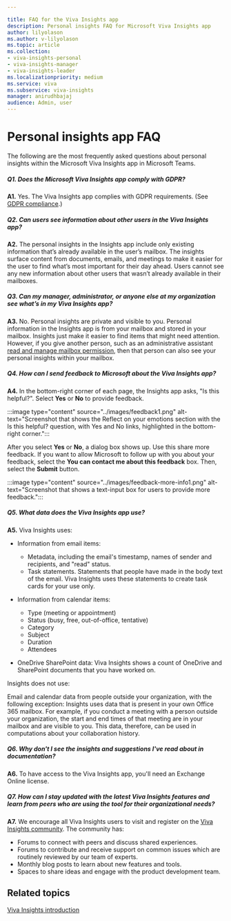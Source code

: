```yaml
---

title: FAQ for the Viva Insights app
description: Personal insights FAQ for Microsoft Viva Insights app
author: lilyolason
ms.author: v-lilyolason
ms.topic: article
ms.collection:
- viva-insights-personal
- viva-insights-manager
- viva-insights-leader
ms.localizationpriority: medium 
ms.service: viva
ms.subservice: viva-insights
manager: anirudhbajaj
audience: Admin, user
---
```


# Personal insights app FAQ

The following are the most frequently asked questions about personal insights within the Microsoft Viva Insights app in Microsoft Teams.

##### Q1. Does the Microsoft Viva Insights app comply with GDPR? 

**A1.** Yes. The Viva Insights app complies with GDPR requirements. (See [GDPR compliance](privacy.md#gdpr-compliance).)

##### Q2. Can users see information about other users in the Viva Insights app?

**A2.** The personal insights in the Insights app include only existing information that’s already available in the user’s mailbox. The insights surface content from documents, emails, and meetings to make it easier for the user to find what’s most important for their day ahead. Users cannot see any new information about other users that wasn’t already available in their mailboxes.

##### Q3. Can my manager, administrator, or anyone else at my organization see what’s in my Viva Insights app?

**A3.** No. Personal insights are private and visible to you. Personal information in the Insights app is from your mailbox and stored in your mailbox. Insights just make it easier to find items that might need attention. However, if you give another person, such as an administrative assistant [read and manage mailbox permission](/microsoft-365/admin/add-users/give-mailbox-permissions-to-another-user#read-email-in-another-users-mailbox), then that person can also see your personal insights within your mailbox.

##### Q4. How can I send feedback to Microsoft about the Viva Insights app?

**A4.** In the bottom-right corner of each page, the Insights app asks, "Is this helpful?". Select **Yes** or **No** to provide feedback.  

:::image type="content" source="../images/feedback1.png" alt-text="Screenshot that shows the Reflect on your emotions section with the Is this helpful? question, with Yes and No links, highlighted in the bottom-right corner.":::

After you select **Yes** or **No**, a dialog box shows up. Use this share more feedback. If you want to allow Microsoft to follow up with you about your feedback, select the **You can contact me about this feedback** box. Then, select the **Submit** button. 

:::image type="content" source="../images/feedback-more-info1.png" alt-text="Screenshot that shows a text-input box for users to provide more feedback.":::

##### Q5. What data does the Viva Insights app use?

**A5.** Viva Insights uses:

* Information from email items:
  * Metadata, including the email's timestamp, names of sender and recipients, and "read" status.
  * Task statements. Statements that people have made in the body text of the email. Viva Insights uses these statements to create task cards for your use only.

* Information from calendar items:
  * Type (meeting or appointment)
  * Status (busy, free, out-of-office, tentative)
  * Category
  * Subject
  * Duration
  * Attendees
* OneDrive SharePoint data: Viva Insights shows a count of OneDrive and SharePoint documents that you have worked on.

Insights does not use:  

Email and calendar data from people outside your organization, with the following exception: Insights uses data that is present in your own Office 365 mailbox. For example, if you conduct a meeting with a person outside your organization, the start and end times of that meeting are in your mailbox and are visible to you. This data, therefore, can be used in computations about your collaboration history.

##### Q6. Why don't I see the insights and suggestions I've read about in documentation?

**A6.** To have access to the Viva Insights app, you'll need an Exchange Online license.

##### Q7. How can I stay updated with the latest Viva Insights features and learn from peers who are using the tool for their organizational needs?

**A7.** We encourage all Viva Insights users to visit and register on the [Viva Insights community](https://community.vivainsights.microsoft.com/t5/Viva-Insights-blogs/bg-p/viva-insights-blog). The community has:

* Forums to connect with peers and discuss shared experiences.
* Forums to contribute and receive support on common issues which are routinely reviewed by our team of experts.
* Monthly blog posts to learn about new features and tools.
* Spaces to share ideas and engage with the product development team.

## Related topics

[Viva Insights introduction](introduction.md)
